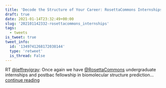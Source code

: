```yaml
---
title: 'Decode the Structure of Your Career: RosettaCommons Internships'
draft: true
date: 2021-01-14T23:32:49+00:00
slug: '202101142332-rosettacommons_internships'
tags:
  - tweets
is_tweet: true
tweet_info:
  id: '1349741268172038144'
  type: 'retweet'
  is_thread: False
---
```




RT [@jeffreyjgray](https://x.com/jeffreyjgray): Once again we have [@RosettaCommons](https://x.com/RosettaCommons) undergraduate internships and postbac fellowship in biomolecular structure prediction… [continue reading](https://x.com/sytelus/status/1349741268172038144)
